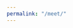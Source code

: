 ```yaml
---
permalink: "/meet/"
---
```


<script>
  window.location.href = "https://zoom.us/j/8853597062";
</script>
